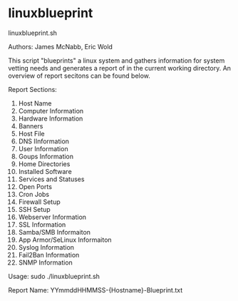 # linuxblueprint

linuxblueprint.sh

Authors: James McNabb, Eric Wold

This script "blueprints" a linux system and gathers information for system vetting needs and generates a report of in the current working directory. An overview of report secitons can be found below.

Report Sections:
1.  Host Name
2.  Computer Information
3.  Hardware Information
4.  Banners
5.  Host File
6.  DNS IInformation
7.  User Information
8.  Goups Information
9.  Home Directories
10. Installed Software
11. Services and Statuses
12. Open Ports
13. Cron Jobs
14. Firewall Setup
15. SSH Setup
16. Webserver Information
17. SSL Information
18. Samba/SMB Informaiton
19. App Armor/SeLinux Informaiton
20. Syslog Information
21. Fail2Ban Information
22. SNMP Information

Usage: sudo ./linuxblueprint.sh

Report Name: YYmmddHHMMSS-{Hostname}-Blueprint.txt